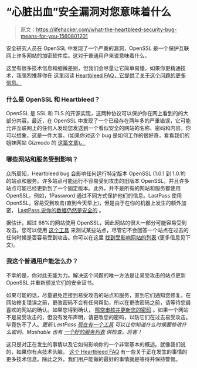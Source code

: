 # “心脏出血”安全漏洞对您意味着什么

> 原文：<https://lifehacker.com/what-the-heartbleed-security-bug-means-for-you-1560801201>

安全研究人员在 OpenSSL 中发现了一个严重的漏洞，OpenSSL 是一个保护互联网上许多网站的加密软件库。这对于普通用户来说意味着什么。



这里有很多技术信息和细微差别，但我们会尽量让它简单易懂。如果你更精通技术，我强烈推荐你在 这里阅读 [Heartbleed FAQ，它提供了关于这个问题的更多信息。](http://heartbleed.com/)

### 什么是 OpenSSL 和 Heartbleed？

OpenSSL 是 SSL 和 TLS 的开源实现，这两种协议可以保护你在网上看到的的大部分内容。最近，在 OpenSSL 中发现了一个已经存在两年多的严重错误，它可能允许互联网上的任何人发现您发送到一个看似安全的网站的名称、密码和内容。你可以想象，这是一件大事。(如果你对这个 bug 是如何工作的很好奇，看看我们的姐妹网站 Gizmodo 的 [这篇文章)。](https://gizmodo.com/how-heartbleed-works-the-code-behind-the-internets-se-1561341209)

### 哪些网站和服务受到影响？

众所周知，Heartbleed bug 会影响任何运行特定版本 OpenSSL (1.0.1 到 1.0.1f)的站点和服务。许多站点可能运行不容易受到攻击的旧版本 OpenSSL，并且许多站点可能已经更新到了一个固定版本。此外，并不是所有的网站和服务都使用 OpenSSL。例如，1Password 通过不同方式保护他们的信息。LastPass 使用 OpenSSL，容易受到攻击(直到今天早上)，但是由于在你的机器上发生的额外加密， [LastPass 说你的数据仍然是安全的](http://blog.lastpass.com/2014/04/lastpass-and-heartbleed-bug.html) 。

据估计，超过 66%的网站使用 OpenSSL，因此网站的很大一部分可能容易受到攻击。您可以使用 [这个工具](http://filippo.io/Heartbleed/) 来测试某些站点，尽管它不会回答一个站点在过去的任何时候是否容易受到攻击。你可以在这里 [找到受影响网站的列表](https://lifehacker.com/this-list-reveals-the-heartbleed-affected-passwords-to-1561755048) (更多信息见下文)。

### 我这个普通用户能怎么办？

不幸的是，你对此无能为力。解决这个问题的唯一方法是让易受攻击的站点更新 OpenSSL 并重新颁发它们的安全证书。

如果可能的话，尽量避免连接到易受攻击的站点和服务，直到它们通知您修复。在网站修复错误之前，更改密码不会有任何帮助，所以在更改密码之前，请等待您最喜欢的网站的确认。如果您得到确认， [照常审核并更新您的密码](https://lifehacker.com/how-to-audit-and-update-your-passwords-after-a-service-5712907) 。如果一个网站不是易受攻击的，但没有发布声明，请更改您的密码，以防它们在过去易受攻击。毕竟伤不了人。*更新:LastPass* [*现在有一个工具*](http://lifehacker.com/lastpass-now-tells-you-which-heartbleed-affected-passwo-1561522244) *可以让你知道什么时候要修改什么密码。Mashable 也有* [*一个好的服务列表*](https://lifehacker.com/this-list-reveals-the-heartbleed-affected-passwords-to-1561755048) *供检查。厉害！*

这只是对正在发生的事情以及它如何影响你的一个非常基本的概述。就像我们说的，如果你有点技术头脑， [这个 Heartbleed FAQ](http://heartbleed.com/) 有一些关于正在发生的事情的更多技术信息。除此之外，我们用户能做的最好的事情就是等待并保持警惕。